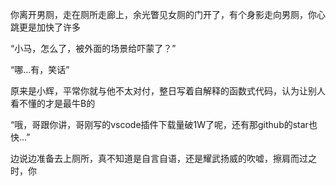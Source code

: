 你离开男厕，走在厕所走廊上，余光瞥见女厕的门开了，有个身影走向男厕，你心跳更是加快了许多

“小马，怎么了，被外面的场景给吓蒙了？”

“哪...有，笑话”

原来是小辉，平常你就与他不太对付，整日写着自解释的函数式代码，认为让别人看不懂的才是最牛B的

“哦，哥跟你讲，哥刚写的vscode插件下载量破1W了呢，还有那github的star也快...”

边说边准备去上厕所，真不知道是自言自语，还是耀武扬威的吹嘘，擦肩而过之时，你

